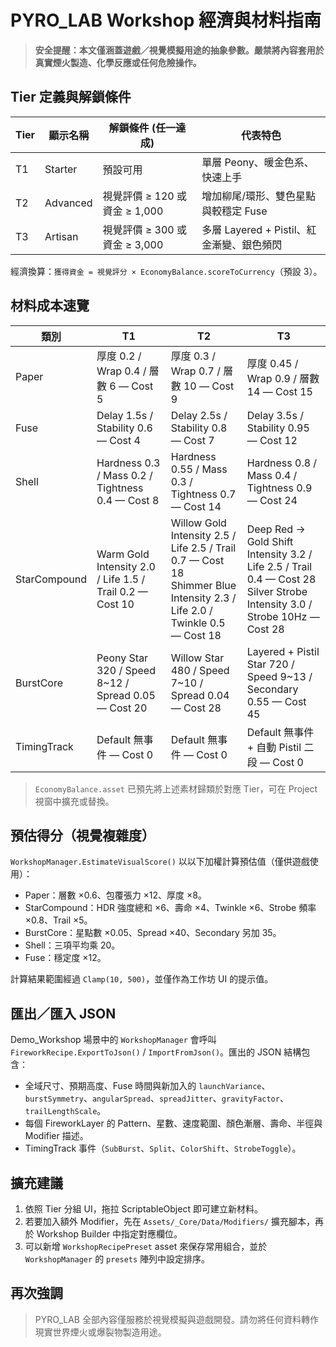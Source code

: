 # PYRO_LAB Workshop 經濟與材料指南

> **安全提醒：本文僅涵蓋遊戲／視覺模擬用途的抽象參數。嚴禁將內容套用於真實煙火製造、化學反應或任何危險操作。**

## Tier 定義與解鎖條件

| Tier | 顯示名稱 | 解鎖條件 (任一達成) | 代表特色 |
| --- | --- | --- | --- |
| T1 | Starter | 預設可用 | 單層 Peony、暖金色系、快速上手 |
| T2 | Advanced | 視覺評價 ≥ 120 或 資金 ≥ 1,000 | 增加柳尾/環形、雙色星點與較穩定 Fuse |
| T3 | Artisan | 視覺評價 ≥ 300 或 資金 ≥ 3,000 | 多層 Layered + Pistil、紅金漸變、銀色頻閃 |

經濟換算：`獲得資金 = 視覺評分 × EconomyBalance.scoreToCurrency`（預設 3）。

## 材料成本速覽

| 類別 | T1 | T2 | T3 |
| --- | --- | --- | --- |
| Paper | 厚度 0.2 / Wrap 0.4 / 層數 6 — Cost 5 | 厚度 0.3 / Wrap 0.7 / 層數 10 — Cost 9 | 厚度 0.45 / Wrap 0.9 / 層數 14 — Cost 15 |
| Fuse | Delay 1.5s / Stability 0.6 — Cost 4 | Delay 2.5s / Stability 0.8 — Cost 7 | Delay 3.5s / Stability 0.95 — Cost 12 |
| Shell | Hardness 0.3 / Mass 0.2 / Tightness 0.4 — Cost 8 | Hardness 0.55 / Mass 0.3 / Tightness 0.7 — Cost 14 | Hardness 0.8 / Mass 0.4 / Tightness 0.9 — Cost 24 |
| StarCompound | Warm Gold Intensity 2.0 / Life 1.5 / Trail 0.2 — Cost 10 | Willow Gold Intensity 2.5 / Life 2.5 / Trail 0.7 — Cost 18<br>Shimmer Blue Intensity 2.3 / Life 2.0 / Twinkle 0.5 — Cost 18 | Deep Red → Gold Shift Intensity 3.2 / Life 2.5 / Trail 0.4 — Cost 28<br>Silver Strobe Intensity 3.0 / Strobe 10Hz — Cost 28 |
| BurstCore | Peony Star 320 / Speed 8~12 / Spread 0.05 — Cost 20 | Willow Star 480 / Speed 7~10 / Spread 0.04 — Cost 28 | Layered + Pistil Star 720 / Speed 9~13 / Secondary 0.55 — Cost 45 |
| TimingTrack | Default 無事件 — Cost 0 | Default 無事件 — Cost 0 | Default 無事件 + 自動 Pistil 二段 — Cost 0 |

> `EconomyBalance.asset` 已預先將上述素材歸類於對應 Tier，可在 Project 視窗中擴充或替換。

## 預估得分（視覺複雜度）

`WorkshopManager.EstimateVisualScore()` 以以下加權計算預估值（僅供遊戲使用）：

- Paper：層數 ×0.6、包覆張力 ×12、厚度 ×8。
- StarCompound：HDR 強度總和 ×6、壽命 ×4、Twinkle ×6、Strobe 頻率 ×0.8、Trail ×5。
- BurstCore：星點數 ×0.05、Spread ×40、Secondary 另加 35。
- Shell：三項平均乘 20。
- Fuse：穩定度 ×12。

計算結果範圍經過 `Clamp(10, 500)`，並僅作為工作坊 UI 的提示值。

## 匯出／匯入 JSON

Demo_Workshop 場景中的 `WorkshopManager` 會呼叫 `FireworkRecipe.ExportToJson()` / `ImportFromJson()`。匯出的 JSON 結構包含：

- 全域尺寸、預期高度、Fuse 時間與新加入的 `launchVariance`、`burstSymmetry`、`angularSpread`、`spreadJitter`、`gravityFactor`、`trailLengthScale`。
- 每個 FireworkLayer 的 Pattern、星數、速度範圍、顏色漸層、壽命、半徑與 Modifier 描述。
- TimingTrack 事件（`SubBurst`、`Split`、`ColorShift`、`StrobeToggle`）。

## 擴充建議

1. 依照 Tier 分組 UI，拖拉 ScriptableObject 即可建立新材料。
2. 若要加入額外 Modifier，先在 `Assets/_Core/Data/Modifiers/` 擴充腳本，再於 Workshop Builder 中指定對應欄位。
3. 可以新增 `WorkshopRecipePreset` asset 來保存常用組合，並於 `WorkshopManager` 的 `presets` 陣列中設定排序。

## 再次強調

> PYRO_LAB 全部內容僅服務於視覺模擬與遊戲開發。請勿將任何資料轉作現實世界煙火或爆裂物製造用途。
